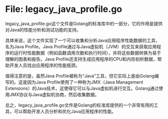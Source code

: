 # File: legacy_java_profile.go

legacy_java_profile.go这个文件是Golang的标准库中的一部分，它的作用是提供对Java的性能分析和测试功能的支持。

具体来说，这个文件实现了一个可以收集和分析Java应用程序性能数据的工具，名为Java Profile。Java Profile通过与Java虚拟机（JVM）的交互来获取应用程序的运行时性能数据（例如函数调用次数和执行时间），并将这些数据转换为易于理解的图表和报告。Java Profile还支持生成应用程序的CPU和内存剖析数据，帮助开发人员找出应用程序的性能瓶颈。

值得注意的是，虽然Java Profile被称为“Java”工具，但它实际上是由Golang编写的。这是因为Java Profile使用了一种称为JMX（Java Management Extensions）的Java技术，这使得它可以与Java虚拟机进行交互。Golang通过使用JMX协议与Java虚拟机协商，然后收集数据。

总之，legacy_java_profile.go文件是Golang的标准库提供的一个非常有用的工具，可以帮助开发人员分析和优化Java应用程序的性能。

